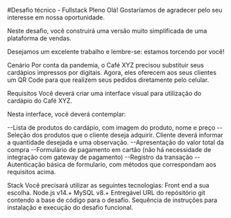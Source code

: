 #Desafio técnico - Fullstack Pleno
Olá! Gostaríamos de agradecer pelo seu interesse em nossa oportunidade.

Neste desafio, você construirá uma versão muito simplificada de uma plataforma de vendas.

Desejamos um excelente trabalho e lembre-se: estamos torcendo por você!

Cenário
Por conta da pandemia, o Café XYZ precisou substituir seus cardápios impressos por digitais. Agora, eles oferecem aos seus clientes um QR Code para que realizem seus pedidos diretamente pelo celular.

Requisitos
Você deverá criar uma interface visual para utilização do cardápio do Café XYZ.

Nesta interface, você deverá contemplar:

--Lista de produtos do cardápio, com imagem do produto, nome e preço
--Seleção dos produtos que o cliente deseja adquirir. Cliente deverá informar a quantidade desejada e uma observação.
--Apresentação do valor total da compra
--Formulário de pagamento em cartão (não há necessidade de integração com gateway de pagamento)
--Registro da transação
--Autenticação básica de formulario, com métodos que correspondam aos requisitos acima.

Stack
Você precisará utilizar as seguintes tecnologias:
Front end a sua escolha.
Node.js v14.+
MySQL v8.+
Entregável
 URL do repósitório git contendo a base de código para o desafio.
 Sequência de instruções para instalação e execução do desafio funcional.
